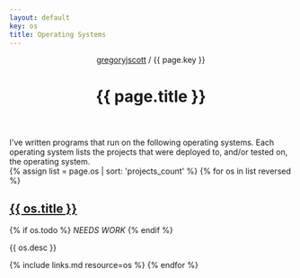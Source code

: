 ```yaml
---
layout: default
key: os
title: Operating Systems
---
```


<header>
  <nav>
    <a href="/">gregoryjscott</a> / {{ page.key }}
  </nav>

  <h1>{{ page.title }}</h1>
</header>

<section markdown="1">
I've written programs that run on the following operating systems. Each operating system lists the projects that were deployed to, and/or tested on, the operating system.
</section>

<section>
{% assign list = page.os | sort: 'projects_count' %}
{% for os in list reversed %}
  <h1><a href="{{ os.url }}">{{ os.title }}</a></h1>

  {% if os.todo %} *NEEDS WORK* {% endif %}

  <p>{{ os.desc }}</p>

  {% include links.md resource=os %}
{% endfor %}
</section>
